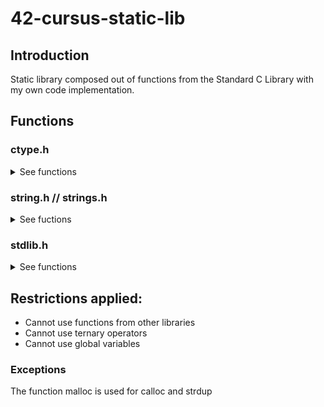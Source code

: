 # 42-cursus-static-lib

## Introduction
Static library composed out of functions from the Standard C Library with my own code implementation.

## Functions
### ctype.h
<details>
<summary>See functions</summary>

#### isalnum
<details>
<summary>See description</summary>
Checks for an alphanumeric character, it is equivalent to (isalpha(c) || isdigit(c)).
</details>
		
#### isalpha
<details>
<summary>See description</summary>
Checks  for  an  alphabetic  character; either upper or lower case
</details>

#### isdigit
<details>
<summary>See description</summary>
Checks for a digit (0 through 9).
</details>

#### isascii
<details>
<summary>See description</summary>
Checks whether c is a 7-bit unsigned char value that fits into the ASCII character set.
</details>

#### isprint
<details>
<summary>See description</summary>
Checks for any printable character including space.
</details>

#### toupper
<details>
<summary>See description</summary>
</details>

#### tolower
<details>
<summary>See description</summary>
</details>

</details>

### string.h // strings.h
<details>
<summary>See fuctions</summary>
	
#### bzero
#### memchr
#### memcmp
#### memcpy
#### memmove
#### memset
#### strlcat
#### strlcpy
#### strlen
#### strchr
#### strnstr
#### strncmp
#### strrchr
#### strup
</details>

### stdlib.h
<details>
<summary>See functions</summary>
	
#### atoi
#### calloc
</details>

## Restrictions applied:
- Cannot use functions from other libraries
- Cannot use ternary operators
- Cannot use global variables
### Exceptions
The function malloc is used for calloc and strdup

	
